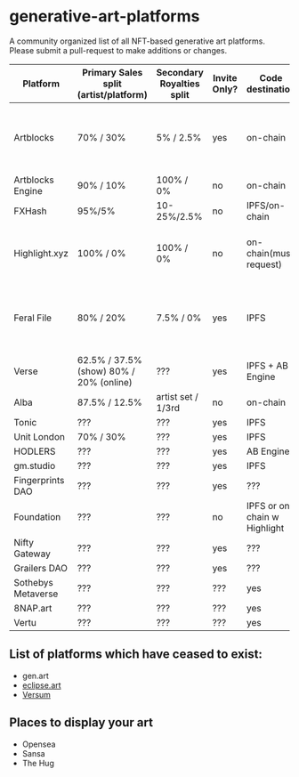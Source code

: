 # generative-art-platforms
A community organized list of all NFT-based generative art platforms. Please submit a pull-request to make additions or changes.



| Platform | Primary Sales split (artist/platform) | Secondary Royalties split | Invite Only? | Code destination | Secondary Marketplace | URL | Twitter/X | Notes |
| - | - | - | - | - | - | - | - | - |
| Artblocks  | 70% / 30%  | 5% / 2.5% | yes | on-chain | yes | [link](https://www.artblocks.io) | ??? | Application required, projects are either "curated" or "presents" |
| Artblocks Engine | 90% / 10% | 100% / 0% | no | on-chain | no | [link](https://www.artblocksengine.io/) | ??? | DIY version of Artblocks |
| FXHash | 95%/5% | 10-25%/2.5% | no | IPFS/on-chain | yes |  [link](https://www.fxhash.com) | ??? | - |
| Highlight.xyz | 100% / 0% | 100% / 0% | no | on-chain(must request) | no | [link](https://www.highlight.xyz) | ??? | Platform charges buyers small fee instead of artists |
| Feral File | 80% / 20% | 7.5% / 0% | yes | IPFS | no | [link](https://www.feralfile.com) | ??? | Has "exhibitions" which are curated by invited individuals |
| Verse | 62.5% / 37.5% (show) 80% / 20% (online) | ??? | yes | IPFS + AB Engine | yes | [link](https://www.verse.works) | - | - |
| Alba | 87.5% / 12.5% | artist set / 1/3rd | no | on-chain | ??? | [link](https://www.alba.art/) | ??? | ??? | - |
| Tonic | ??? | ??? | yes | IPFS | yes | [link](https://www.tonic.xyz) | ??? | - |
| Unit London | 70% / 30% | ??? | yes | IPFS | no | [link](https://www.unitlondon.com) | ??? | ??? | ??? | - |
| HODLERS | ??? | ??? | yes | AB Engine | ??? | [link](https://www.hodlers.one/) | ??? | ??? | - |
| gm.studio | ??? | ??? | yes | IPFS | no | [link](https://www.gmstudio.art/) | ??? | ??? | - |
| Fingerprints DAO | ??? | ??? | yes | ??? | ??? | [link](https://fingerprintsdao.xyz/) | ??? | ??? | - |
| Foundation | ??? | ??? | no | IPFS or on-chain w Highlight | yes | [link](https://www.foundation.app) | ??? | ??? | - |
| Nifty Gateway | ??? | ??? | yes | ??? | ??? | [link](https://www.niftygateway.com/) | ??? | ??? | - |
| Grailers DAO | ??? | ??? | yes | ??? | ??? | [link](https://www.grailers.com/) | ??? | ??? | - |
| Sothebys Metaverse | ??? | ??? | ??? | yes | ??? | [link](https://metaverse.sothebys.com/) | ??? | ??? | - |
| 8NAP.art | ??? | ??? | ??? | yes | ??? | [link](https://8nap.art/) | ??? | ??? | - |
| Vertu | ??? | ??? | ??? | yes | ??? | [link](https://digital.vertufineart.com/) | ??? | - |


## List of platforms which have ceased to exist:
- gen.art
- [eclipse.art](https://twitter.com/eclipse_dot_art)
- [Versum](https://twitter.com/versumofficial/status/1710250847832031723)

## Places to display your art
- Opensea
- Sansa
- The Hug
